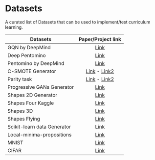 # Datasets

A curated list of Datasets that can be used to implement/test curriculum learning. 

| Datasets        | Paper/Project link  |
| ------------- |:-------------:| 
|    GQN by DeepMind  | [Link](https://github.com/deepmind/gqn-datasets) | 
| Deep Pentomino      | [Link](https://github.com/caglar/Arcade-Universe) |
| Pentomino by DeepMind | [Link](https://github.com/deepmind/deepmind-research/tree/master/PrediNet)|
| C-SMOTE Generator| [Link](c_smote_generator/README.md) - [ Link2](https://digitalcommons.wpi.edu/etd-theses/1256/)|
|Parity task | [Link](parity_task/README.md) - [Link2](https://openreview.net/forum?id=r1G4z8cge)|
| Progressive GANs Generator | [Link](https://github.com/tkarras/progressive_growing_of_gans#preparing-datasets-for-training)|
| Shapes 2D  Generator | [Link](https://github.com/matterport/Mask_RCNN/blob/master/samples/shapes/shapes.py) |
| Shapes Four Kaggle | [Link](https://www.kaggle.com/smeschke/four-shapes)|
| Shapes  3D| [Link](https://github.com/deepmind/3d-shapes)|
| Shapes Flying | [Link](https://github.com/ferreirafabio/FlyingShapesDataset)|
| Scikit-learn data Generator|[Link](https://scikit-learn.org/stable/modules/classes.html#samples-generator)|
|Local-minima-propositions | [Link](https://openreview.net/forum?id=Syoiqwcxx)|  
|MNIST |[Link](http://yann.lecun.com/exdb/mnist/)|
|CIFAR |[Link](https://www.cs.toronto.edu/~kriz/cifar.html)|
